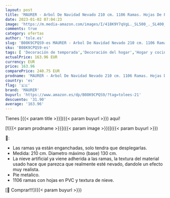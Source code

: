 ```yaml
---
layout: post
title: 'MAURER - Arbol De Navidad Nevado 210 cm. 1106 Ramas. Hojas De PVC con Nieve Artifical'
date: 2023-01-02 07:04:23
image: 'https://m.media-amazon.com/images/I/418K9Y7qVgL._SL500_._SL400_.jpg'
comments: true
category: ofertas
author: 'tole.es'
slug: 'B08K9CPQS9-es MAURER - Arbol De Navidad Nevado 210 cm. 1106 Ramas. Hojas...'
sku: 'B08K9CPQS9-es'
tags: [ 'Decoración de temporada','Decoración del hogar','Hogar y cocina','maurer','navidad','Árboles de navidad','🇪🇸', ]
actualPrice: 163.96 EUR
currency: EUR
price: 163.96
comparePrice: 240.75 EUR
prodname: 'MAURER - Arbol De Navidad Nevado 210 cm. 1106 Ramas. Hojas De PVC con Nieve Artifical'
country: 'es'
flag: '🇪🇸'
brand: 'MAURER'
buyurl: 'https://www.amazon.es/dp/B08K9CPQS9/?tag=tolees-21'
descuento: '31.90'
average: '163.96'
---
```


Tienes [{{< param title >}}]({{< param buyurl >}}) aqui!

[![{{< param prodname >}}]({{< param image >}})]({{< param buyurl >}})

🔎:

- Las ramas ya están enganchadas, solo tendra que desplegarlas.
- Medida: 210 cm. Diametro máximo (base) 130 cm.
- La nieve artificial ya viene adherida a las ramas, la textura del material usado hace que parezca que realmente esté nevado, dandole un efecto muy realista.
- Pie metalico.
- 1106 ramas con hojas en PVC y textura de nieve.

[🛒 Comprar!!!]({{< param buyurl >}})
